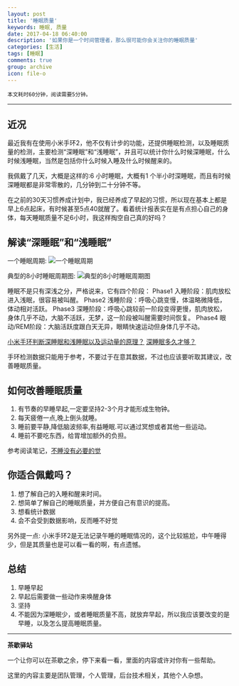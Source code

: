 ```yaml
---
layout: post
title: '睡眠质量'
keywords: 睡眠, 质量
date: 2017-04-18 06:40:00
description: '如果你是一个时间管理者，那么很可能你会关注你的睡眠质量'
categories: [生活]
tags: [睡眠]
comments: true
group: archive
icon: file-o
---
```


	本文耗时60分钟，阅读需要5分钟。

- - - - -

## 近况

最近我有在使用小米手环2，他不仅有计步的功能，还提供睡眠检测，以及睡眠质量的检测，主要检测“深睡眠”和“浅睡眠”，并且可以统计你什么时候深睡眠，什么时候浅睡眠，当然是包括你什么时候入睡及什么时候醒来的。

我佩戴了几天，大概是这样的:6 小时睡眠，大概有1 个半小时深睡眠，而且有时候深睡眠都是非常零散的，几分钟到二十分钟不等。

在之前的30天习惯养成计划中，我已经养成了早起的习惯，所以现在基本上都是早上6点起床，有时候甚至5点40就醒了。看着统计报表实在是有点担心自己的身体，每天睡眠质量不足6小时，我这样掏空自己真的好吗？

## 解读“深睡眠”和“浅睡眠”

一个睡眠周期:
![一个睡眠周期](https://pic3.zhimg.com/v2-76e76fda9fa9fbf5d97f5c6f197f4a0e_r.png)

典型的8小时睡眠周期图:
![典型的8小时睡眠周期图](https://pic1.zhimg.com/v2-67559a830fb05e0bdbde0bb8c9c8884c_r.png)

睡眠不是只有深浅之分，严格说来，它有四个阶段：
    Phase1 入睡阶段：肌肉放松进入浅眠，很容易被叫醒。
    Phase2 浅睡阶段：呼吸心跳变慢，体温略微降低，体动相对活跃。
    Phase3 深睡阶段：呼吸心跳较前一阶段变得更慢，肌肉放松，身体几乎不动，大脑不活跃，无梦，这一阶段被叫醒需要时间恢复。
    Phase4 眼动/REM阶段：大脑活跃度跟白天无异，眼睛快速运动但身体几乎不动。

[小米手环判断深睡眠和浅睡眠以及运动量的原理？](https://www.zhihu.com/question/24793699)
[深睡眠多久才够？](https://www.zhihu.com/question/20842131)

手环检测数据只能用于参考，不要过于在意其数据，不过也应该要听取其建议，改善睡眠质量。

## 如何改善睡眠质量

1. 有节奏的早睡早起,一定要坚持2-3个月才能形成生物钟。
2. 每天疲倦一点,晚上倒头就睡。
3. 睡前要平静,降低脑波频率,有益睡眠.可以通过冥想或者其他一些运动。
4. 睡前不要吃东西，给胃增加额外的负担。

参考阅读笔记，[不睡没有必要的觉](http://fishcried.com/2015-04-20/不睡没有必要的觉/)

## 你适合佩戴吗？

1. 想了解自己的入睡和醒来时间。
2. 想简单了解自己的睡眠质量，并方便自己有意识的提高。
3. 想看统计数据
4. 会不会受到数据影响，反而睡不好觉

另外提一点: 小米手环2是无法记录午睡的睡眠情况的，这个比较尴尬，中午睡得少，但是其质量也是可以看一看的啊，有点遗憾。

## 总结

1. 早睡早起
2. 早起后需要做一些动作来唤醒身体
3. 坚持
4. 不能因为深睡眠少，或者睡眠质量不高，就放弃早起，所以我应该要改变的是早睡，以及怎么提高睡眠质量。

----

**茶歇驿站**

一个让你可以在茶歇之余，停下来看一看，里面的内容或许对你有一些帮助。

这里的内容主要是团队管理，个人管理，后台技术相关，其他个人杂想。
